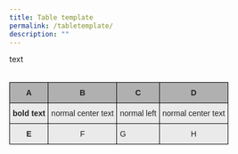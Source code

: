 ```yaml
---
title: Table template
permalink: /tabletemplate/
description: ""
---
```

<div style="text-align:justify;">text</div>
<br>
<style type="text/css">
.tg  {border-collapse:collapse;border-spacing:0;}
.tg td{border-color:black;border-style:solid;border-width:1px;font-family:Arial, sans-serif;font-size:14px;
  overflow:hidden;padding:10px 5px;word-break:normal;}
.tg th{border-color:black;border-style:solid;border-width:1px;font-family:Arial, sans-serif;font-size:14px;
  font-weight:normal;overflow:hidden;padding:10px 5px;word-break:normal;}
.tg .tg-n4qt{background-color:#EAEAEA;color:#222;font-weight:bold;text-align:center;vertical-align:top}
.tg .tg-y7qa{background-color:#EAEAEA;color:#222;text-align:left;vertical-align:top}
.tg .tg-dwlh{background-color:#B0B0B0;color:#222;font-weight:bold;text-align:center;vertical-align:middle}
.tg .tg-ku5w{background-color:#EAEAEA;color:#222;text-align:center;vertical-align:middle}
</style>
<table class="tg"><thead><tr>
    <th class="tg-dwlh">A</th>
    <th class="tg-dwlh">B</th>
    <th class="tg-dwlh">C</th>
    <th class="tg-dwlh">D</th>
  </tr></thead><tbody>
  <tr>
    <td class="tg-n4qt">bold text</td>
    <td class="tg-ku5w">normal center text</td>
    <td class="tg-y7qa">normal left</td>
    <td class="tg-ku5w">normal center text</td>
  </tr><tr>
    <td class="tg-n4qt">E</td>
    <td class="tg-ku5w">F</td>
    <td class="tg-y7qa">G</td>
    <td class="tg-ku5w">H</td>
  </tr></tbody></table>